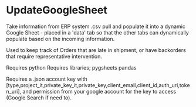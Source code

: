 # UpdateGoogleSheet
Take information from ERP system .csv pull and populate it into a dynamic Google Sheet - placed in a 'data' tab so that the other tabs can dynamically populate based on the incoming information.

Used to keep track of Orders that are late in shipment, or have backorders that require representative intervention.

Requires python
Requires libraries;
pygsheets
pandas

Requires a .json account key with [type,project_it,private_key_it,private_key,client_email,client_id,auth_uri,token_uri], and permission from your google account for the key to access (Google Search if need to).
